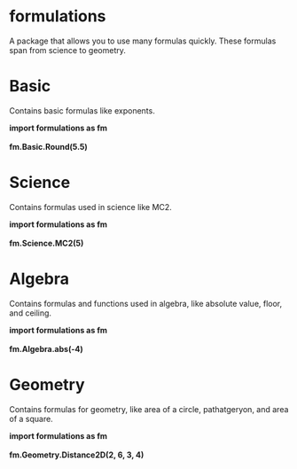 # formulations
A package that allows you to use many formulas quickly. These formulas span from science to geometry.

# Basic
Contains basic formulas like exponents.

**import formulations as fm<br><br>fm.Basic.Round(5.5)**

# Science
Contains formulas used in science like MC2.

**import formulations as fm<br><br>fm.Science.MC2(5)**

# Algebra
Contains formulas and functions used in algebra, like absolute value, floor, and ceiling.

**import formulations as fm<br><br>fm.Algebra.abs(-4)**

# Geometry
Contains formulas for geometry, like area of a circle, pathatgeryon, and area of a square.

**import formulations as fm<br><br>fm.Geometry.Distance2D(2, 6, 3, 4)**